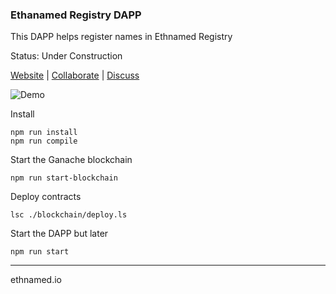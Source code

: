 ### Ethanamed Registry DAPP

This DAPP helps register names in Ethnamed Registry

Status: Under Construction

[Website](http://ethnamed.io) | [Collaborate](https://ide.c9.io/askucher/registrant-dapp) | [Discuss](https://t.me/ethnamed)


![Demo](http://res.cloudinary.com/nixar-work/image/upload/v1521236213/Screen_Shot_2018-03-16_at_23.36.31.png)

Install
```
npm run install
npm run compile
```

Start the Ganache blockchain
```
npm run start-blockchain
```

Deploy contracts 
```
lsc ./blockchain/deploy.ls
```

Start the DAPP but later
```
npm run start
```



-----------------

ethnamed.io